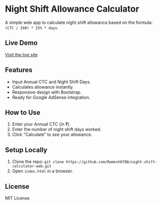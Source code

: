 # Night Shift Allowance Calculator

A simple web app to calculate night shift allowance based on the formula: `(CTC / 240) * 25% * days`.

## Live Demo
[Visit the live site]([https://night-shift-calculator-ideas.netlify.app/])

## Features
- Input Annual CTC and Night Shift Days.
- Calculates allowance instantly.
- Responsive design with Bootstrap.
- Ready for Google AdSense integration.

## How to Use
1. Enter your Annual CTC (in ₹).
2. Enter the number of night shift days worked.
3. Click "Calculate" to see your allowance.

## Setup Locally
1. Clone the repo: `git clone https://github.com/Ramesh0708/night-shift-calculator-web.git`
2. Open `index.html` in a browser.

## License
MIT License
